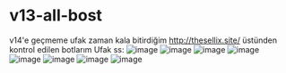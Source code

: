 # v13-all-bost
v14'e geçmeme ufak zaman kala bitirdiğim http://thesellix.site/ üstünden kontrol edilen botlarım
Ufak ss: ![image](https://user-images.githubusercontent.com/74346832/215491482-16ba9d0b-bc64-4149-9914-672b58064445.png)
![image](https://user-images.githubusercontent.com/74346832/215491998-0c77b8e7-331f-44fc-81cc-425b4191ab21.png)
![image](https://user-images.githubusercontent.com/74346832/215492039-6887c884-2eb4-4e78-b7a1-6f42cc7c4748.png)
![image](https://user-images.githubusercontent.com/74346832/215492170-02c05d05-4ddb-4a59-a18f-5d7b9bd2366e.png)
![image](https://user-images.githubusercontent.com/74346832/215492275-1a7f4a4f-fed7-4147-8c6d-5d4219ca240e.png)
![image](https://user-images.githubusercontent.com/74346832/215492483-01db8ee0-ec7d-49bc-b931-edb3e8dd62a1.png)
![image](https://user-images.githubusercontent.com/74346832/215492511-1b8ecd99-0f58-4aab-926c-f5b3cf0dd247.png)
![image](https://user-images.githubusercontent.com/74346832/215492532-19a01c34-3138-44e6-9e7c-21b5223aa1fa.png)
